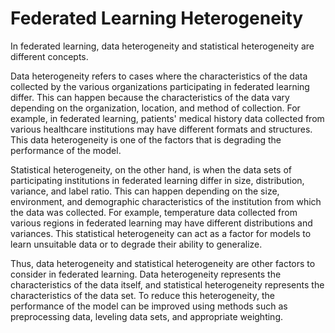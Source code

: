 # Federated Learning Heterogeneity

In federated learning, data heterogeneity and statistical heterogeneity are different concepts.

Data heterogeneity refers to cases where the characteristics of the data collected by the various organizations participating in federated learning differ. This can happen because the characteristics of the data vary depending on the organization, location, and method of collection. For example, in federated learning, patients' medical history data collected from various healthcare institutions may have different formats and structures. This data heterogeneity is one of the factors that is degrading the performance of the model.

Statistical heterogeneity, on the other hand, is when the data sets of participating institutions in federated learning differ in size, distribution, variance, and label ratio. This can happen depending on the size, environment, and demographic characteristics of the institution from which the data was collected. For example, temperature data collected from various regions in federated learning may have different distributions and variances. This statistical heterogeneity can act as a factor for models to learn unsuitable data or to degrade their ability to generalize.

Thus, data heterogeneity and statistical heterogeneity are other factors to consider in federated learning. Data heterogeneity represents the characteristics of the data itself, and statistical heterogeneity represents the characteristics of the data set. To reduce this heterogeneity, the performance of the model can be improved using methods such as preprocessing data, leveling data sets, and appropriate weighting.
